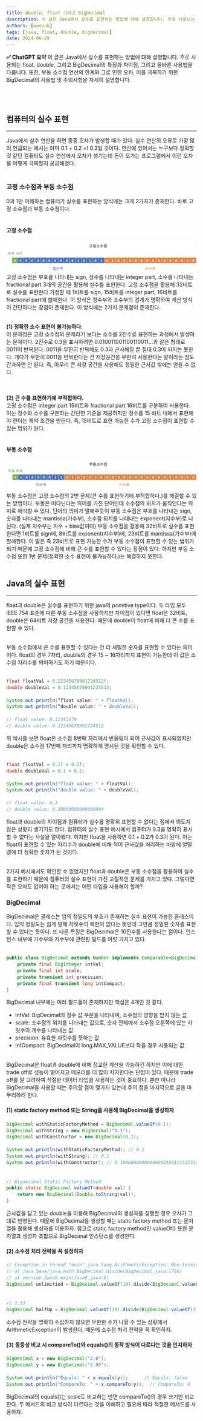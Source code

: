 ```yaml
---
title: double, float 그리고 BigDecimal
description: 이 글은 Java에서 실수를 표현하는 방법에 대해 설명합니다. 주로 사용되는 float, double, 그리고 BigDecimal의 특징과 차이점, 그리고 올바른 사용법을 다룹니다. 또한, 부동 소수점 연산의 한계와 그로 인한 오차, 이를 극복하기 위한 BigDecimal의 사용법 및 주의사항을 자세히 설명합니다.
authors: [woosuk]
tags: [java, float, double, bigdecimal]
date: 2024-06-29
---
```

**:white_check_mark: ChatGPT 요약**
이 글은 Java에서 실수를 표현하는 방법에 대해 설명합니다. 주로 사용되는 float, double, 그리고 BigDecimal의 특징과 차이점, 그리고 올바른 사용법을 다룹니다. 또한, 부동 소수점 연산의 한계와 그로 인한 오차, 이를 극복하기 위한 BigDecimal의 사용법 및 주의사항을 자세히 설명합니다.
<!-- truncate -->
<br></br>


## 컴퓨터의 실수 표현
---
Java에서 실수 연산을 하면 종종 오차가 발생할 때가 있다. 실수 연산의 오류로 가장 많이 언급되는 예시는 아마 0.1 + 0.2 =! 0.3일 것이다. 
연산에 있어서는 누구보다 정확할 것 같던 컴퓨터도 실수 연산에서 오차가 생기는데 돈이 오가는 프로그램에서 이런 오차를 어떻게 극복할지 궁금해졌다.
<br></br>

### 고정 소수점과 부동 소수점  
0과 1만 이해하는 컴퓨터가 실수를 표현하는 방식에는 크게 2가지가 존재한다. 바로 고정 소수점과 부동 소수점이다.
<br></br>

#### 고정 소수점
![fixed.png](img/fixed.png)
고정 소수점은 부호를 나타내는 sign, 정수를 나타내는 integer part, 소수를 나타내는 fractional part 3개의 공간을 활용해 실수를 표현한다.
고정 소수점을 활용해 32비트로 실수를 표현한다 가정할 때 1비트를 sign, 15비트를 integer part, 16비트를 fractional part에 할애한다.
이 방식은 정수부와 소수부의 경계가 명확하여 계산 방식이 간단하다는 장점이 존재한다. 이 방식에는 2가지 문제점이 존재한다.
<br></br>

**(1) 정확한 소수 표현이 불가능하다.**  
이 문제점은 고정 소수점의 문제라기 보다는 소수를 2진수로 표현하는 과정에서 발생하는 문제이다. 2진수로 0.3을 표시하려면 0.010011001100110011...과 같은 형태로 0011이 반복된다. 0011을 무한히 반복해도 0.3과 근사해질 뿐 절대 0.3이 되지는 못한다. 게다가 무한히 0011을 반복한다는 건 저장공간을 무한히 사용한다는 말이라는 점도 간과하면 안 된다. 즉, 아무리 큰 저장 공간을 사용해도 정밀한 근사값 밖에는 얻을 수 없다.   
<br></br>

**(2) 큰 수를 표현하기에 부적합하다.**   
고정 소수점은 integer part 15비트와 fractional part 16비트를 구분하여 사용한다. 이는 정수와 소수를 구분하는 간단한 기준을 제공하지만 정수를 15 비트 내에서 표현해야 한다는 제약 조건을 만든다. 즉, 15비트로 표현 가능한 수가 고정 소수점이 표현할 수 있는 범위가 된다.
<br></br>

#### 부동 소수점
![float.png](img/float.png)
부동 소수점은 고정 소수점의 2번 문제(큰 수를 표현하기에 부적합하다.)를 해결할 수 있는 방법이다. 
부동은 떠다닌다는 의미를 가진 단어인데 소수점의 위치가 움직인다는 의미로 해석할 수 있다. 
단어의 의미가 말해주듯이 부동 소수점은 부호를 나타내는 sign, 숫자를 나타내는 mantissa(가수부), 소수점 위치를 나태내는 exponent(지수부)로 나뉜다. 
(실제 지수부는 지수 + bias값이다) 부동 소수점을 활용해 32비트로 실수를 표현한다면 1비트를 sign에, 8비트를 exponent(지수부)에, 23비트를 mantissa(가수부)에 할애한다. 
이 말은 즉 23비트로 표현 가능한 수가 부동 소수점이 표현할 수 있는 범위가 되기 때문에 고정 소수점에 비해 큰 수를 표현할 수 있다는 장점이 있다. 
하지만 부동 소수점 또한 1번 문제(정확한 소수 표현이 불가능하다.)는 해결하지 못한다.
<br></br>



##  Java의 실수 표현
---
float과 double은 실수를 표현하기 위한 java의 primitive type이다.
두 타입 모두 IEEE 754 표준에 따른 부동 소수점을 사용하지만 차이점이 있다면 float은 32비트, double은 64비트 저장 공간을 사용한다.
때문에 double이 float에 비해 더 큰 수를 표현할 수 있다.
<br></br>

부동 소수점에서 큰 수를 표현할 수 있다는 건 더 세밀한 숫자를 표현할 수 있다는 의미이다.
float의 경우 7자리, double의 경우 15 ~ 16자리까지 표현이 가능한데 이 값은 소수점 자리수를 의미하기도 하기 떄문이다.
<br></br>

```java
float floatVal = 0.12345678901234512f;
double doubleVal = 0.12345678901234512;

System.out.println(“float value: " + floatVal);
System.out.println(“double value: " + doubleVal);

// float value: 0.12345679
// double value: 0.12345678901234512
```
위 예시를 보면 float은 소수점 8번째 자리에서 반올림이 되어 근사값이 표시되었지만 double은 소수점 17번째 자리까지 명확하게 명시된 것을 확인할 수 있다.
<br></br>

```java
float floatVal = 0.1f + 0.2f;
double doubleVal = 0.1 + 0.2;

System.out.println("float value: " + floatVal);
System.out.println("double value: " + doubleVal);

// float value: 0.3
// double value: 0.30000000000000004
```
float과 double의 차이점과 컴퓨터가 실수를 명확히 표현할 수 없다는 점에서 의도치 않은 상황이 생기기도 한다. 컴퓨터의 실수 표현 예시에서 컴퓨터가 0.3을 명확히 표시할 수 없다는 사실을 알아봤다. 하지만 float을 사용하면 0.1 + 0.2가 0.3이 된다. 이는 float이 표현할 수 있는 자리수가 double에 비해 적어 근사값을 처리하는 바람에 얼떨결에 더 정확한 숫자가 된 것이다.
<br></br>

2가지 예시에서도 확인할 수 있었지만 float과 double은 부동 소수점을 활용하여 실수를 표한하기 때문에 컴퓨터의 실수 표현이 가진 고질적인 문제를 가지고 있다. 그렇다면 작은 오차도 없어야 하는 곳에서는 어떤 타입을 사용해야 할까?


### BigDecimal
BigDecimal은 클래스는 임의 정밀도의 부호가 존재하는 실수 표현이 가능한 클래스이다. 임의 정밀도는 쉽게 말해 자릿수의 제한이 없다는 뜻인데 그만큼 정밀한 숫자를 표현할 수 있다는 뜻이다.  또 다른 특징은 BigDecimal은 10진수를 사용한다는 점이다. 인스턴스 내부에 가수부와 지수부에 관련된 필드를 여럿 가지고 있다.
<br></br>

```java
public class BigDecimal extends Number implements Comparable<BigDecimal> {
	private final BigInteger intVal;
	private final int scale;
	private transient int precision;
	private final transient long intCompact;
}
```
BigDecimal 내부에는 여러 필드들이 존재하지만 핵심은 4개인 것 같다.
- intVal: BigDecimal의 정수 값 부분을 나타내며, 소수점의 영향을 받지 않는 값
- scale: 소수점의 위치를 나타내는 값으로, 숫자 전체에서 소수점 오른쪽에 있는 자릿수의 개수를 나타내는 값
- precision: 유효한 자릿수를 뜻하는 값
- intCompact: BigDecimal이 long.MAX_VALUE보다 작을 경우 사용되는 값
<br></br>

BigDecimal은 float과 double에 비해 정교한 계산을 가능하긴 하지만 이에 대한 trade off로 성능이 떨어지고 메모리를 더 많이 차지한다는 단점이 있다. 
때문에 trade off를 잘 고려하여 적절한 데이터 타입을 사용하는 것이 중요하다. 뿐만 아니라 BigDecimal을 사용할 때는 주의할 점이 몇가지 있는데 주의 점을 마지막으로 글을 마무리하려 한다.


#### (1) static factory method 또는 String을 사용해 BigDecimal을 생성하자
```java
BigDecimal withStaticFactoryMethod = BigDecimal.valueOf(0.1);
BigDecimal withString = new BigDecimal("0.1");
BigDecimal withConstructor = new BigDecimal(0.1);

System.out.println(withStaticFactoryMethod); // 0.1
System.out.println(withString); // 0.1
System.out.println(withConstructor); // 0.1000000000000000055511151231257827021181583404541015625


// Bigdecimal Static Factory Method
public static BigDecimal valueOf(double val) {
    return new BigDecimal(Double.toString(val));
}
```
근사값을 담고 있는 double을 이용해 BigDecimal의 생성자를 실행할 경우 오차가 그대로 반영된다. 때문에 BigDecimal을 생성할 때는 static factory method 또는 문자열을 활용해 생성자를 이용하자.
참고로 static factory method인 valueOf() 또한 문자열과 생성자 조합으로 BigDecimal 인스턴스를 생성한다.



#### (2) 소수점 처리 전략을 꼭 설정하자
```java
// Exception in thread "main" java.lang.ArithmeticException: Non-terminating decimal expansion; no exact representable decimal result.
// at java.base/java.math.BigDecimal.divide(BigDecimal.java:1766)
// at version.Java9.main(Java9.java:8)
BigDecimal unlimitied = BigDecimal.valueOf(10).divide(BigDecimal.valueOf(3));


// 3.33
BigDecimal halfUp = BigDecimal.valueOf(10).divide(BigDecimal.valueOf(3), 2, RoundingMode.HALF_UP);
```
소수점 전략을 명확히 수립하지 않으면 무한한 수가 나올 수 있는 상황에서 ArithmeticException이 발생한다. 때문에 소수점 처리 전략을 꼭 확인하자.


#### (3) 동등성 비교 시 compareTo()와 equals()의 동작 방식이 다르다는 것을 인지하자
```java
BigDecimal x = new BigDecimal("2.0");
BigDecimal y = new BigDecimal("2.00");

System.out.println("Equals: " + x.equals(y));      // Equals: false
System.out.println("CompareTo: " + x.compareTo(y));  // CompareTo: 0
```
BigDecimal의 equals()는 scale도 비교하는 반면 compareTo()의 경우 크기만 비교한다. 두 메서드의 비교 방식이 다르다는 것을 이해하고 필요에 따라 적절한 메서드를 사용하자.